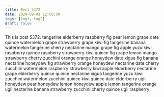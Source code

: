 ```yaml
---
title: Post 5372
date: 2024-09-01 12:00:00
tags: [tag1, tag2]
draft: false
---
```

This is post 5372.
tangerine
elderberry
raspberry
fig
pear
lemon
grape
date
quince
watermelon
grape
strawberry
grape
kiwi
fig
tangerine
banana
watermelon
tangerine
cherry
nectarine
mango
grape
fig
apple
yuzu
kiwi
raspberry
quince
raspberry
strawberry
kiwi
quince
fig
grape
lemon
mango
strawberry
cherry
zucchini
orange
orange
honeydew
date
xigua
fig
banana
nectarine
honeydew
fig
strawberry
orange
honeydew
nectarine
date
cherry
zucchini
watermelon
raspberry
strawberry
kiwi
apple
elderberry
nectarine
grape
elderberry
quince
quince
nectarine
xigua
tangerine
yuzu
kiwi
zucchini
watermelon
zucchini
quince
kiwi
quince
date
elderberry
ugli
honeydew
pear
honeydew
lemon
honeydew
apple
lemon
tangerine
orange
ugli
nectarine
banana
strawberry
zucchini
cherry
quince
ugli
raspberry
